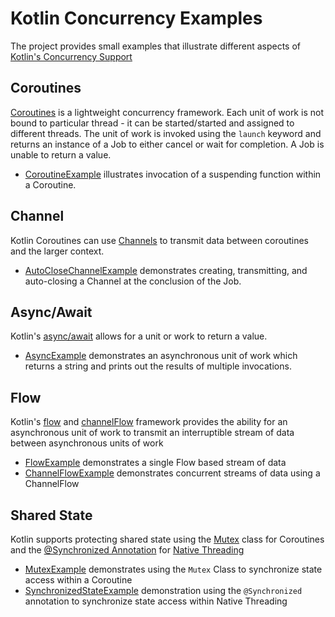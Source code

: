 # Kotlin Concurrency Examples
The project provides small examples that illustrate different aspects of 
[Kotlin's Concurrency Support](https://kotlinlang.org/docs/coroutines-guide.html)

## Coroutines
[Coroutines](https://kotlinlang.org/docs/coroutines-basics.html#your-first-coroutine) is a lightweight
concurrency framework.  Each unit of work is not bound to particular thread - it can be started/started and assigned 
to different threads.  The unit of work is invoked using the `launch` keyword and returns an instance of a Job to either
cancel or wait for completion.  A Job is unable to return a value.

* [CoroutineExample](src/main/kotlin/developerx/examples/CoroutineExample.kt)
illustrates invocation of a suspending function within a Coroutine.

## Channel
Kotlin Coroutines can use [Channels](https://kotlinlang.org/docs/channels.html#channel-basics) to
transmit data between coroutines and the larger context.  

* [AutoCloseChannelExample](src/main/kotlin/developerx/examples/AutoCloseChannelExample.kt) demonstrates
creating, transmitting, and auto-closing a Channel at the conclusion of the Job. 

## Async/Await 
Kotlin's [async/await](https://kotlinlang.org/docs/composing-suspending-functions.html#concurrent-using-async) allows for a unit or work to return
a value.

* [AsyncExample](src/main/kotlin/developerx/examples/AsyncExample.kt) demonstrates
an asynchronous unit of work which returns a string and prints out the results of multiple invocations.

## Flow
Kotlin's [flow](https://kotlinlang.org/docs/flow.html#flows) and 
[channelFlow](https://kotlinlang.org/api/kotlinx.coroutines/kotlinx-coroutines-core/kotlinx.coroutines.flow/channel-flow.html) framework provides the ability for an asynchronous unit of work to transmit
an interruptible stream of data between asynchronous units of work

* [FlowExample](src/main/kotlin/developerx/examples/FlowExample.kt) demonstrates a single Flow based stream of data 
* [ChannelFlowExample](src/main/kotlin/developerx/examples/ChannelFlowExample.kt) demonstrates
concurrent streams of data using a ChannelFlow

## Shared State
Kotlin supports protecting shared state using the 
[Mutex](https://kotlinlang.org/docs/shared-mutable-state-and-concurrency.html#mutual-exclusion) class
for Coroutines and the [@Synchronized Annotation](https://kotlinlang.org/api/latest/jvm/stdlib/kotlin.jvm/-synchronized/)
for [Native Threading](https://kotlinlang.org/api/latest/jvm/stdlib/kotlin.concurrent/thread.html)

* [MutexExample](src/main/kotlin/developerx/examples/MutexExample.kt) demonstrates using the `Mutex`
Class to synchronize state access within a Coroutine
* [SynchronizedStateExample](src/main/kotlin/developerx/examples/SynchronizedStateExample.kt) demonstration
using the `@Synchronized` annotation to synchronize state access within Native Threading